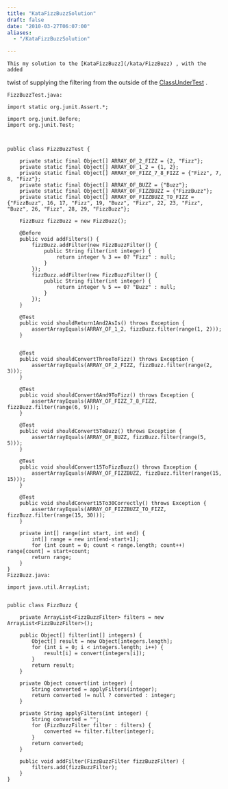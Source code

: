 ```yaml
---
title: "KataFizzBuzzSolution"
draft: false
date: "2010-03-27T06:07:00"
aliases:
  - "/KataFizzBuzzSolution"

---
```

    This my solution to the [KataFizzBuzz](/kata/FizzBuzz) , with the added
twist of supplying the filtering from the outside of the
[ClassUnderTest](/ClassUnderTest) .

    FizzBuzzTest.java:

    import static org.junit.Assert.*;

    import org.junit.Before;
    import org.junit.Test;



    public class FizzBuzzTest {

        private static final Object[] ARRAY_OF_2_FIZZ = {2, "Fizz"};
        private static final Object[] ARRAY_OF_1_2 = {1, 2};
        private static final Object[] ARRAY_OF_FIZZ_7_8_FIZZ = {"Fizz", 7, 8, "Fizz"};
        private static final Object[] ARRAY_OF_BUZZ = {"Buzz"};
        private static final Object[] ARRAY_OF_FIZZBUZZ = {"FizzBuzz"};
        private static final Object[] ARRAY_OF_FIZZBUZZ_TO_FIZZ = {"FizzBuzz", 16, 17, "Fizz", 19, "Buzz", "Fizz", 22, 23, "Fizz", "Buzz", 26, "Fizz", 28, 29, "FizzBuzz"};

        FizzBuzz fizzBuzz = new FizzBuzz();

        @Before
        public void addFilters() {
            fizzBuzz.addFilter(new FizzBuzzFilter() {
                public String filter(int integer) {
                    return integer % 3 == 0? "Fizz" : null;
                }
            });
            fizzBuzz.addFilter(new FizzBuzzFilter() {
                public String filter(int integer) {
                    return integer % 5 == 0? "Buzz" : null;
                }
            });
        }
        
        @Test
        public void shouldReturn1And2AsIs() throws Exception {
            assertArrayEquals(ARRAY_OF_1_2, fizzBuzz.filter(range(1, 2)));
        }
        

        @Test
        public void shouldConvertThreeToFizz() throws Exception {
            assertArrayEquals(ARRAY_OF_2_FIZZ, fizzBuzz.filter(range(2, 3)));
        }

        @Test
        public void shouldConvert6And9ToFizz() throws Exception {
            assertArrayEquals(ARRAY_OF_FIZZ_7_8_FIZZ, fizzBuzz.filter(range(6, 9)));
        }
        
        @Test
        public void shouldConvert5ToBuzz() throws Exception {
            assertArrayEquals(ARRAY_OF_BUZZ, fizzBuzz.filter(range(5, 5)));
        }
        
        @Test
        public void shouldConvert15ToFizzBuzz() throws Exception {
            assertArrayEquals(ARRAY_OF_FIZZBUZZ, fizzBuzz.filter(range(15, 15)));
        }
        
        @Test
        public void shouldConvert15To30Correctly() throws Exception {
            assertArrayEquals(ARRAY_OF_FIZZBUZZ_TO_FIZZ, fizzBuzz.filter(range(15, 30)));
        }

        private int[] range(int start, int end) {
            int[] range = new int[end-start+1];
            for (int count = 0; count < range.length; count++) range[count] = start+count;
            return range;
        }
    }
    FizzBuzz.java:

    import java.util.ArrayList;


    public class FizzBuzz {

        private ArrayList<FizzBuzzFilter> filters = new ArrayList<FizzBuzzFilter>();

        public Object[] filter(int[] integers) {
            Object[] result = new Object[integers.length];
            for (int i = 0; i < integers.length; i++) {
                result[i] = convert(integers[i]);
            }
            return result;
        }

        private Object convert(int integer) {
            String converted = applyFilters(integer);
            return converted != null ? converted : integer;
        }

        private String applyFilters(int integer) {
            String converted = "";
            for (FizzBuzzFilter filter : filters) {
                converted += filter.filter(integer);
            }
            return converted;
        }

        public void addFilter(FizzBuzzFilter fizzBuzzFilter) {
            filters.add(fizzBuzzFilter);
        }
    }
